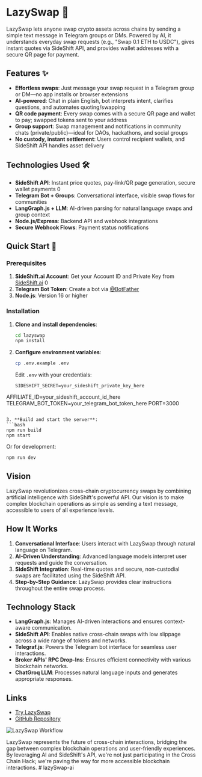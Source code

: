 
# LazySwap 🚀

LazySwap lets anyone swap crypto assets across chains by sending a simple text message in Telegram groups or DMs. Powered by AI, it understands everyday swap requests (e.g., "Swap 0.1 ETH to USDC"), gives instant quotes via SideShift API, and provides wallet addresses with a secure QR page for payment.

## Features ✨

- **Effortless swaps**: Just message your swap request in a Telegram group or DM—no app installs or browser extensions
- **AI-powered**: Chat in plain English, bot interprets intent, clarifies questions, and automates quoting/swapping
- **QR code payment**: Every swap comes with a secure QR page and wallet to pay; swapped tokens sent to your address
- **Group support**: Swap management and notifications in community chats (private/public)—ideal for DAOs, hackathons, and social groups
- **No custody, instant settlement**: Users control recipient wallets, and SideShift API handles asset delivery

## Technologies Used 🛠️

- **SideShift API**: Instant price quotes, pay-link/QR page generation, secure wallet payments <mcreference link="https://gist.github.com/boriskubrik/eefeb0d6eb5f7685a59d74863b735ae8" index="0">0</mcreference>
- **Telegram Bot + Groups**: Conversational interface, visible swap flows for communities
- **LangGraph.js + LLM**: AI-driven parsing for natural language swaps and group context
- **Node.js/Express**: Backend API and webhook integrations
- **Secure Webhook Flows**: Payment status notifications

## Quick Start 🚀

### Prerequisites

1. **SideShift.ai Account**: Get your Account ID and Private Key from [SideShift.ai](https://sideshift.ai/account) <mcreference link="https://gist.github.com/boriskubrik/eefeb0d6eb5f7685a59d74863b735ae8" index="0">0</mcreference>
2. **Telegram Bot Token**: Create a bot via [@BotFather](https://t.me/botfather)
3. **Node.js**: Version 16 or higher

### Installation

1. **Clone and install dependencies**:
   ```bash
   cd lazyswap
   npm install
   ```

2. **Configure environment variables**:
   ```bash
   cp .env.example .env
   ```
   
   Edit `.env` with your credentials:
   ```env
   SIDESHIFT_SECRET=your_sideshift_private_key_here
AFFILIATE_ID=your_sideshift_account_id_here
   TELEGRAM_BOT_TOKEN=your_telegram_bot_token_here
   PORT=3000
   ```

3. **Build and start the server**:
   ```bash
   npm run build
   npm start
   ```

   Or for development:
   ```bash
   npm run dev
   ```


## Vision

LazySwap revolutionizes cross-chain cryptocurrency swaps by combining artificial intelligence with SideShift's powerful API. Our vision is to make complex blockchain operations as simple as sending a text message, accessible to users of all experience levels.

## How It Works

1. **Conversational Interface**: Users interact with LazySwap through natural language on Telegram.
2. **AI-Driven Understanding**: Advanced language models interpret user requests and guide the conversation.
3. **SideShift Integration**: Real-time quotes and secure, non-custodial swaps are facilitated using the SideShift API.
4. **Step-by-Step Guidance**: LazySwap provides clear instructions throughout the entire swap process.

## Technology Stack

- **LangGraph.js**: Manages AI-driven interactions and ensures context-aware communication.
- **SideShift API**: Enables native cross-chain swaps with low slippage across a wide range of tokens and networks.
- **Telegraf.js**: Powers the Telegram bot interface for seamless user interactions.
- **Broker APIs' RPC Drop-Ins**: Ensures efficient connectivity with various blockchain networks.
- **ChatGroq LLM**: Processes natural language inputs and generates appropriate responses.


## Links

- [Try LazySwap](https://t.me/LazySwap_Bot)
- [GitHub Repository](https://github.com/shreyan001/lazyswap)

![LazySwap Workflow](https://cdn.dorahacks.io/static/files/191105c3cc5269f3940254e4b588bce3.png)



LazySwap represents the future of cross-chain interactions, bridging the gap between complex blockchain operations and user-friendly experiences. By leveraging AI and SideShift's API, we're not just participating in the Cross Chain Hack; we're paving the way for more accessible blockchain interactions.
#   l a z y S w a p - a i  
 